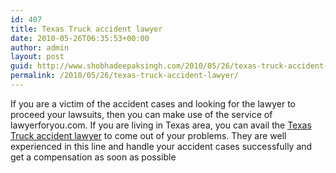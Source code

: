 ```yaml
---
id: 407
title: Texas Truck accident lawyer
date: 2010-05-26T06:35:53+00:00
author: admin
layout: post
guid: http://www.shobhadeepaksingh.com/2010/05/26/texas-truck-accident-lawyer/
permalink: /2010/05/26/texas-truck-accident-lawyer/
---
```

If you are a victim of the accident cases and looking for the lawyer to proceed your lawsuits, then you can make use of the service of lawyerforyou.com. If you are living in Texas area, you can avail the [Texas Truck accident lawyer](http://www.lawyerforyou.com/truck-accident/) to come out of your problems. They are well experienced in this line and handle your accident cases successfully and get a compensation as soon as possible